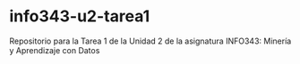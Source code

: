 # info343-u2-tarea1
Repositorio para la Tarea 1 de la Unidad 2 de la asignatura INFO343: Minería y Aprendizaje con Datos
